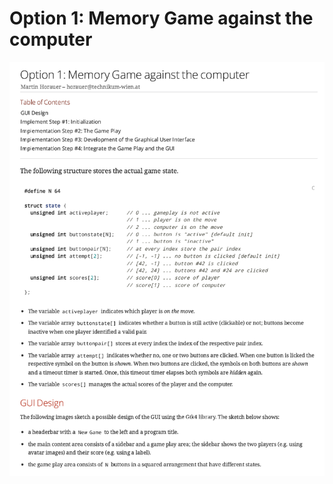 #  Option 1: Memory Game against the computer

![image-20241221192245040](./image-20241221192245040.png)